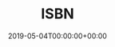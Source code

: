 ---
title: 'ISBN'
field: 'cg.isbn'
slug: 'cg-isbn'
description: 'The ISBN for the item, for example: 978-3-16-148410-0 (the dashes are not necessary, as long as the ISBN is valid). If the item has multiple ISBNs please use multiple fields. Do not enter any other information here.'
required: False
date: '2019-05-04T00:00:00+00:00'
---